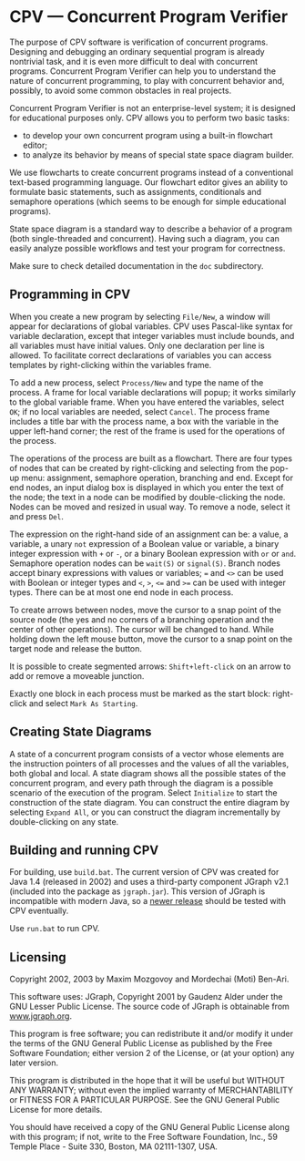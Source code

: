 # CPV  &mdash; Concurrent Program Verifier

The purpose of CPV software is verification of concurrent programs. Designing and debugging an ordinary sequential program is already nontrivial task, and it is even more difficult to deal with concurrent programs. Concurrent Program Verifier can help you to understand the nature of concurrent programming, to play with concurrent behavior and, possibly, to avoid some common obstacles in real projects.

Concurrent Program Verifier is not an enterprise-level system; it is designed for educational purposes only. CPV allows you to perform two basic tasks:

* to develop your own concurrent program using a built-in flowchart editor;
* to analyze its behavior by means of special state space diagram builder.

We use flowcharts to create concurrent programs instead of a conventional text-based programming language. Our flowchart editor gives an ability to formulate basic statements, such as assignments, conditionals and semaphore operations (which seems to be enough for simple educational programs).

State space diagram is a standard way to describe a behavior of a program (both single-threaded and concurrent). Having such a diagram, you can easily analyze possible workflows and test your program for correctness.

Make sure to check detailed documentation in the `doc` subdirectory.

## Programming in CPV

When you create a new program by selecting `File/New`, a window will appear for declarations of global variables. CPV uses Pascal-like syntax for variable declaration, except that integer variables must include bounds, and all variables must have initial values. Only one declaration per line is allowed. To facilitate correct declarations of variables you can access templates by right-clicking within the variables frame.

To add a new process, select `Process/New` and type the name of the process. A frame for local variable declarations will popup; it works similarly to the global variable frame. When you have entered the variables, select `OK`; if no local variables are needed, select `Cancel`. The process frame includes a title bar with the process name, a box with the variable in the upper left-hand corner; the rest of the frame is used for the operations of the process.

The operations of the process are built as a flowchart. There are four types of nodes that can be created by right-clicking and selecting from the pop-up menu: assignment, semaphore operation, branching and end. Except for end nodes, an input dialog box is displayed in which you enter the text of the node; the text in a node can be modified by double-clicking the node. Nodes can be moved and resized in usual way. To remove a node, select it and
press `Del`.

The expression on the right-hand side of an assignment can be: a value, a variable, a unary `not` expression of a Boolean value or variable, a binary integer expression with `+` or `-`, or a binary Boolean expression with `or` or `and`. Semaphore operation nodes can be `wait(S)` or `signal(S)`. Branch nodes accept
binary expressions with values or variables; `=` and `<>` can be used with Boolean or integer types and `<`, `>`, `<=` and `>=` can be used with integer types. There can be at most one end node in each process.

To create arrows between nodes, move the cursor to a snap point of the source node (the yes and no corners of a branching operation and the center of other operations). The cursor will be changed to hand. While holding down the left mouse button, move the cursor to a snap point on the target node and release the button.

It is possible to create segmented arrows: `Shift+left-click` on an arrow to add or remove a moveable junction.

Exactly one block in each process must be marked as the start block:
right-click and select `Mark As Starting`.

## Creating State Diagrams

A state of a concurrent program consists of a vector whose elements are the instruction pointers of all processes and the values of all the variables, both global and local. A state diagram shows all the possible states of the concurrent program, and every path through the diagram is a possible scenario of the execution of the program. Select `Initialize` to start the construction of the state diagram. You can construct the entire diagram by selecting `Expand All`, or you can construct the diagram incrementally by double-clicking on
any state.

## Building and running CPV

For building, use `build.bat`. The current version of CPV was created for Java 1.4 (released in 2002) and uses a third-party component JGraph v2.1 (included into the package as `jgraph.jar`). This version of JGraph is incompatible with modern Java, so a [newer release](https://github.com/jgraph/jgraphx) should be tested with CPV eventually.

Use `run.bat` to run CPV.


## Licensing
Copyright 2002, 2003 by Maxim Mozgovoy and Mordechai (Moti) Ben-Ari.

This software uses:
JGraph, Copyright 2001 by Gaudenz Alder under the GNU Lesser Public License.
The source code of JGraph is obtainable from www.jgraph.org.

This program is free software; you can redistribute it and/or
modify it under the terms of the GNU General Public License
as published by the Free Software Foundation; either version 2
of the License, or (at your option) any later version.

This program is distributed in the hope that it will be useful
but WITHOUT ANY WARRANTY; without even the implied warranty of
MERCHANTABILITY or FITNESS FOR A PARTICULAR PURPOSE.
See the GNU General Public License for more details.

You should have received a copy of the GNU General Public License
along with this program; if not, write to the Free Software
Foundation, Inc., 59 Temple Place - Suite 330, Boston, MA
02111-1307, USA.